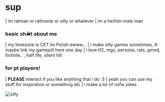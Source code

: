 # sup
 | im ratman or rathomie or silly or whatever
 | im a he/him male man
### basic sh☠t about me
 | my timezone is CET im Polish ewww...
 | i make silly games sometimes, ill maybe link my gamejolt here one day
 | i love tf2, mgs, persona, rats, gmod, fortnite.. , half life, silent hill
### for pt players!
 | **PLEASE** interact if you like anything that i do :3 
 | yeah you can use my stuff for inspiration or something idc
 | i make a lot of nsfw jokes

![silly](https://i.pinimg.com/564x/8f/e2/df/8fe2df2fb28118896d1369f78eeaeb21.jpg)

